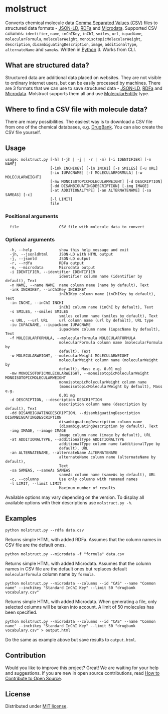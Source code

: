 # molstruct

Converts chemical molecule data [Comma Separated Values (CSV)](https://en.wikipedia.org/wiki/Comma-separated_values) files to structured data formats - [JSON-LD](https://json-ld.org/), [RDFa](http://rdfa.info/) and [Microdata](https://schema.org/docs/gs.html). Supported
CSV columns: `identifier`, `name`, `inChIKey`, `inChI`, `smiles`, `url`, `iupacName`, `molecularFormula`, `molecularWeight`, `monoisotopicMolecularWeight`, `description`, `disambiguatingDescription`, `image`, `additionalType`, `alternateName` and `sameAs`.  Written in [Python](https://www.python.org/) 3. Works from CLI.

## What are structured data?
Structured data are additional data placed on websites. They are not visible to ordinary internet users, but can be easily processed by machines. There are 3 formats that we can use to save structured data - [JSON-LD](https://json-ld.org/), [RDFa](http://rdfa.info/) and [Microdata](https://www.w3.org/TR/microdata/). Molstruct supports them all and use [MolecularEntitly](https://bioschemas.org/types/MolecularEntity/) type.

## Where to find a CSV file with molecule data?
There are many possibilities. The easiest way is to download a CSV file from one of the chemical databases, e.g. [DrugBank](https://www.drugbank.ca/releases/latest#open-data). You can also create the CSV file yourself.

## Usage

```shell
usage: molstruct.py [-h] (-jh | -j | -r | -m) [-i IDENTIFIER] [-n NAME]
                    [-ink INCHIKEY] [-in INCHI] [-s SMILES] [-u URL]
                    [-iu IUPACNAME] [-f MOLECULARFORMULA] [-w MOLECULARWEIGHT]
                    [-mw MONOISOTOPICMOLECULARWEIGHT] [-d DESCRIPTION]
                    [-dd DISAMBIGUATINGDESCRIPTION] [-img IMAGE]
                    [-at ADDITIONALTYPE] [-an ALTERNATENAME] [-sa SAMEAS] [-c]
                    [-l LIMIT]
                    file
```

### Positional arguments

```shell
  file                  CSV file with molecule data to convert
```

### Optional arguments

```shell
  -h, --help            show this help message and exit
  -jh, --jsonldhtml     JSON-LD with HTML output
  -j, --jsonld          JSON-LD output
  -r, --rdfa            RDFa output
  -m, --microdata       Microdata output
  -i IDENTIFIER, --identifier IDENTIFIER
                        identifier column name (identifier by default), Text
  -n NAME, --name NAME  name column name (name by default), Text
  -ink INCHIKEY, --inChIKey INCHIKEY
                        inChIKey column name (inChIKey by default), Text
  -in INCHI, --inChI INCHI
                        inChI column name (inChI by default), Text
  -s SMILES, --smiles SMILES
                        smiles column name (smiles by default), Text
  -u URL, --url URL     url column name (url by default), URL type
  -iu IUPACNAME, --iupacName IUPACNAME
                        iupacName column name (iupacName by default), Text
  -f MOLECULARFORMULA, --molecularFormula MOLECULARFORMULA
                        molecularFormula column name (molecularFormula by
                        default), Text
  -w MOLECULARWEIGHT, --molecularWeight MOLECULARWEIGHT
                        molecularWeight column name (molecularWeight by
                        default), Mass e.g. 0.01 mg)
  -mw MONOISOTOPICMOLECULARWEIGHT, --monoisotopicMolecularWeight MONOISOTOPICMOLECULARWEIGHT
                        monoisotopicMolecularWeight column name
                        (monoisotopicMolecularWeight by default), Mass e.g.
                        0.01 mg
  -d DESCRIPTION, --description DESCRIPTION
                        description column name (description by default), Text
  -dd DISAMBIGUATINGDESCRIPTION, --disambiguatingDescription DISAMBIGUATINGDESCRIPTION
                        disambiguatingDescription column name
                        (disambiguatingDescription by default), Text
  -img IMAGE, --image IMAGE
                        image column name (image by default), URL
  -at ADDITIONALTYPE, --additionalType ADDITIONALTYPE
                        additionalType column name (additionalType by
                        default), URL
  -an ALTERNATENAME, --alternateName ALTERNATENAME
                        alternateName column name (alternateName by default),
                        Text
  -sa SAMEAS, --sameAs SAMEAS
                        sameAs column name (sameAs by default), URL
  -c, --columns         Use only columns with renamed names
  -l LIMIT, --limit LIMIT
                        Maximum number of results
```

Available options may vary depending on the version. To display all available options with their descriptions use ``molstruct.py -h``.

## Examples
```shell
python molstruct.py --rdfa data.csv
```
Returns simple HTML with added RDFa. Assumes that the column names in CSV file are the default ones.

```shell
python molstruct.py --microdata -f "formula" data.csv
```
Returns simple HTML with added Microdata. Assumes that the column names in CSV file are the default ones but replaces default `molecularformula` column name by `formula`.

```shell
python molstruct.py --microdata --columns --id "CAS" --name "Common name" --inchikey "Standard InChI Key" --limit 50 "drugbank vocabulary.csv"
```

Returns simple HTML with added Microdata. When generating a file, only selected columns will be taken into account. A limit of 50 molecules has been specified.

```shell
python molstruct.py --microdata --columns --id "CAS" --name "Common name" --inchikey "Standard InChI Key" --limit 50 "drugbank vocabulary.csv" > output.html
```

Do the same as example above but save results to `output.html`.

## Contribution

Would you like to improve this project? Great! We are waiting for your help and suggestions. If you are new in open source contributions, read [How to Contribute to Open Source](https://opensource.guide/how-to-contribute/).

## License

Distributed under [MIT license](https://github.com/lszeremeta/molstruct/blob/master/LICENSE).
